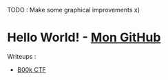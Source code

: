 TODO : Make some graphical improvements x)



# Hello World! - [Mon GitHub](https://github.com/Tek7987/)
Writeups :
* [B00k CTF](/writups/b00kctf/)
